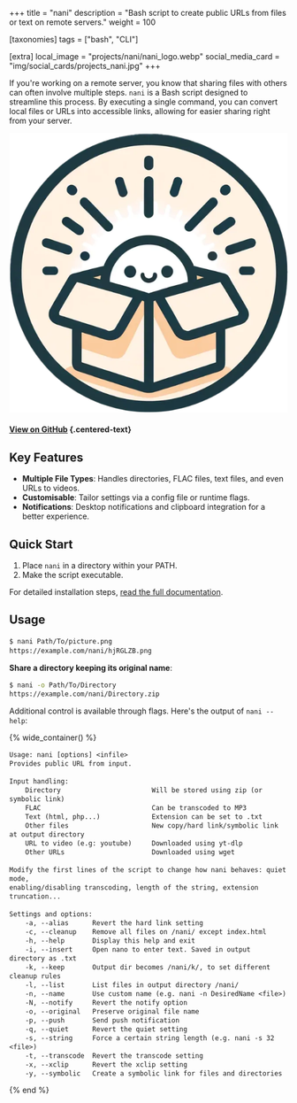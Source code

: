 +++
title = "nani"
description = "Bash script to create public URLs from files or text on remote servers."
weight = 100

[taxonomies]
tags = ["bash", "CLI"]

[extra]
local_image = "projects/nani/nani_logo.webp"
social_media_card = "img/social_cards/projects_nani.jpg"
+++

If you're working on a remote server, you know that sharing files with others can often involve multiple steps. `nani` is a Bash script designed to streamline this process. By executing a single command, you can convert local files or URLs into accessible links, allowing for easier sharing right from your server.

[![nani logo](nani_logo.webp)](https://github.com/welpo/nani/)

#### [View on GitHub](https://github.com/welpo/nani) {.centered-text}

## Key Features

- **Multiple File Types**: Handles directories, FLAC files, text files, and even URLs to videos.
- **Customisable**: Tailor settings via a config file or runtime flags.
- **Notifications**: Desktop notifications and clipboard integration for a better experience.

## Quick Start

1. Place `nani` in a directory within your PATH.
2. Make the script executable.

For detailed installation steps, [read the full documentation](https://github.com/welpo/nani#-install).

## Usage

```bash
$ nani Path/To/picture.png
https://example.com/nani/hjRGLZB.png
```

**Share a directory keeping its original name**:

```bash
$ nani -o Path/To/Directory
https://example.com/nani/Directory.zip
```

Additional control is available through flags. Here's the output of `nani --help`:

{% wide_container() %}

```
Usage: nani [options] <infile>
Provides public URL from input.

Input handling:
    Directory                       Will be stored using zip (or symbolic link)
    FLAC                            Can be transcoded to MP3
    Text (html, php...)             Extension can be set to .txt
    Other files                     New copy/hard link/symbolic link at output directory
    URL to video (e.g: youtube)     Downloaded using yt-dlp
    Other URLs                      Downloaded using wget

Modify the first lines of the script to change how nani behaves: quiet mode,
enabling/disabling transcoding, length of the string, extension truncation...

Settings and options:
    -a, --alias      Revert the hard link setting
    -c, --cleanup    Remove all files on /nani/ except index.html
    -h, --help       Display this help and exit
    -i, --insert     Open nano to enter text. Saved in output directory as .txt
    -k, --keep       Output dir becomes /nani/k/, to set different cleanup rules
    -l, --list       List files in output directory /nani/
    -n, --name       Use custom name (e.g. nani -n DesiredName <file>)
    -N, --notify     Revert the notify option
    -o, --original   Preserve original file name
    -p, --push       Send push notification
    -q, --quiet      Revert the quiet setting
    -s, --string     Force a certain string length (e.g. nani -s 32 <file>)
    -t, --transcode  Revert the transcode setting
    -x, --xclip      Revert the xclip setting
    -y, --symbolic   Create a symbolic link for files and directories
```

{% end %}
